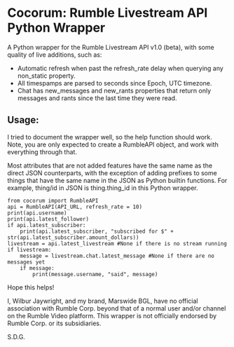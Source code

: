 # Cocorum: Rumble Livestream API Python Wrapper
A Python wrapper for the Rumble Livestream API v1.0 (beta), with some quality of live additions, such as:
- Automatic refresh when past the refresh_rate delay when querying any non_static property.
- All timespamps are parsed to seconds since Epoch, UTC timezone.
- Chat has new_messages and new_rants properties that return only messages and rants since the last time they were read.

## Usage:
I tried to document the wrapper well, so the help function should work. Note, you are only expected to create a RumbleAPI object, and work with everything through that.

Most attributes that are not added features have the same name as the direct JSON counterparts, with the exception of adding prefixes to some things that have the same name in the JSON as Python builtin functions. For example, thing/id in JSON is thing.thing_id in this Python wrapper.

```
from cocorum import RumbleAPI
api = RumbleAPI(API_URL, refresh_rate = 10)
print(api.username)
print(api.latest_follower)
if api.latest_subscriber:
    print(api.latest_subscriber, "subscribed for $" + str(api.latest_subscriber.amount_dollars))
livestream = api.latest_livestream #None if there is no stream running
if livestream:
    message = livestream.chat.latest_message #None if there are no messages yet
    if message:
        print(message.username, "said", message)
```

Hope this helps!

I, Wilbur Jaywright, and my brand, Marswide BGL, have no official association with Rumble Corp. beyond that of a normal user and/or channel on the Rumble Video platform. This wrapper is not officially endorsed by Rumble Corp. or its subsidiaries.

S.D.G.
